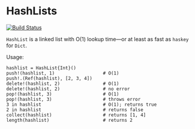 # HashLists

[![Build Status](https://github.com/ZeeZedZhi/HashLists.jl/actions/workflows/CI.yml/badge.svg?branch=main)](https://github.com/ZeeZedZhi/HashLists.jl/actions/workflows/CI.yml?query=branch%3Amain)

```HashList``` is a linked list with O(1) lookup time—or at least as fast as ```haskey``` for ```Dict```.

Usage:
```
hashlist = HashList{Int}()
push!(hashlist, 1)                  # O(1)
push!.(Ref(hashlist), [2, 3, 4])
delete!(hashlist, 2)                # O(1)
delete!(hashlist, 2)                # no error
pop!(hashlist, 3)                   # O(1)
pop!(hashlist, 3)                   # throws error
3 in hashlist                       # O(1); returns true
2 in hashlist                       # returns false
collect(hashlist)                   # returns [1, 4]
length(hashlist)                    # returns 2
```
